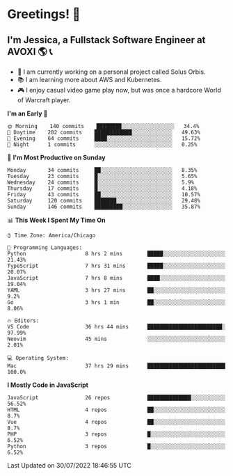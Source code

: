 # Greetings! 🧠

## I'm Jessica, a Fullstack Software Engineer at AVOXI 🌎 📞

- 🌟 I am currently working on a personal project called Solus Orbis.
- 📚 I am learning more about AWS and Kubernetes.
- 🎮 I enjoy casual video game play now, but was once a hardcore World of Warcraft player.

<!--START_SECTION:waka-->
**I'm an Early 🐤** 

```text
🌞 Morning    140 commits    ████████░░░░░░░░░░░░░░░░░   34.4% 
🌆 Daytime    202 commits    ████████████░░░░░░░░░░░░░   49.63% 
🌃 Evening    64 commits     ████░░░░░░░░░░░░░░░░░░░░░   15.72% 
🌙 Night      1 commits      ░░░░░░░░░░░░░░░░░░░░░░░░░   0.25%

```
📅 **I'm Most Productive on Sunday** 

```text
Monday       34 commits     ██░░░░░░░░░░░░░░░░░░░░░░░   8.35% 
Tuesday      23 commits     █░░░░░░░░░░░░░░░░░░░░░░░░   5.65% 
Wednesday    24 commits     █░░░░░░░░░░░░░░░░░░░░░░░░   5.9% 
Thursday     17 commits     █░░░░░░░░░░░░░░░░░░░░░░░░   4.18% 
Friday       43 commits     ██░░░░░░░░░░░░░░░░░░░░░░░   10.57% 
Saturday     120 commits    ███████░░░░░░░░░░░░░░░░░░   29.48% 
Sunday       146 commits    █████████░░░░░░░░░░░░░░░░   35.87%

```


📊 **This Week I Spent My Time On** 

```text
⌚︎ Time Zone: America/Chicago

💬 Programming Languages: 
Python                   8 hrs 2 mins        █████░░░░░░░░░░░░░░░░░░░░   21.43% 
TypeScript               7 hrs 31 mins       █████░░░░░░░░░░░░░░░░░░░░   20.07% 
JavaScript               7 hrs 8 mins        ████░░░░░░░░░░░░░░░░░░░░░   19.04% 
YAML                     3 hrs 27 mins       ██░░░░░░░░░░░░░░░░░░░░░░░   9.2% 
Go                       3 hrs 1 min         ██░░░░░░░░░░░░░░░░░░░░░░░   8.06%

🔥 Editors: 
VS Code                  36 hrs 44 mins      ████████████████████████░   97.99% 
Neovim                   45 mins             ░░░░░░░░░░░░░░░░░░░░░░░░░   2.01%

💻 Operating System: 
Mac                      37 hrs 29 mins      █████████████████████████   100.0%

```

**I Mostly Code in JavaScript** 

```text
JavaScript               26 repos            ██████████████░░░░░░░░░░░   56.52% 
HTML                     4 repos             ██░░░░░░░░░░░░░░░░░░░░░░░   8.7% 
Vue                      4 repos             ██░░░░░░░░░░░░░░░░░░░░░░░   8.7% 
PHP                      3 repos             █░░░░░░░░░░░░░░░░░░░░░░░░   6.52% 
Python                   3 repos             █░░░░░░░░░░░░░░░░░░░░░░░░   6.52%

```



 Last Updated on 30/07/2022 18:46:55 UTC
<!--END_SECTION:waka-->

<!--
**jessikuh/jessikuh** is a ✨ _special_ ✨ repository because its `README.md` (this file) appears on your GitHub profile.

Here are some ideas to get you started:

- 🔭 I’m currently working on ...
- 🌱 I’m currently learning ...
- 👯 I’m looking to collaborate on ...
- 🤔 I’m looking for help with ...
- 💬 Ask me about ...
- 📫 How to reach me: ...
- 😄 Pronouns: ...
- ⚡ Fun fact: ...
-->
